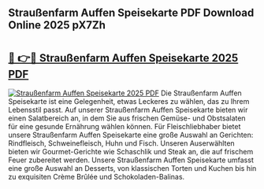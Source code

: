 ## Straußenfarm Auffen Speisekarte PDF Download Online 2025 pX7Zh

# <h2><a href="http://gc869mb.nevu.top/?p=Strau%c3%9fenfarm+Auffen+Speisekarte">🔗 👉🔴 Straußenfarm Auffen Speisekarte 2025 PDF</a></h2>

[![Straußenfarm Auffen Speisekarte 2025 PDF](https://i.imgur.com/dBaPXMq.png)](http://gc869mb.nevu.top/?p=Strau%c3%9fenfarm+Auffen+Speisekarte)
Die Straußenfarm Auffen Speisekarte ist eine Gelegenheit, etwas Leckeres zu wählen, das zu Ihrem Lebensstil passt. Auf unserer Straußenfarm Auffen Speisekarte bieten wir einen Salatbereich an, in dem Sie aus frischen Gemüse- und Obstsalaten für eine gesunde Ernährung wählen können. Für Fleischliebhaber bietet unsere Straußenfarm Auffen Speisekarte eine große Auswahl an Gerichten: Rindfleisch, Schweinefleisch, Huhn und Fisch. Unseren Auserwählten bieten wir Gourmet-Gerichte wie Schaschlik und Steak an, die auf frischem Feuer zubereitet werden. Unsere Straußenfarm Auffen Speisekarte umfasst eine große Auswahl an Desserts, von klassischen Torten und Kuchen bis hin zu exquisiten Crème Brûlée und Schokoladen-Balinas.
